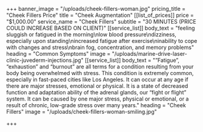 +++
banner_image = "/uploads/cheek-fillers-woman.jpg"
pricing_title = "Cheek Fillers Price"
title = "Cheek Augmentation"
[[list_of_prices]]
price = "$1,000.00"
service_name = "Cheek Fillers"
subtitle = "30 MINUTES (PRICE COULD INCREASE BASED ON CLIENT)"
[[service_list]]
body_text = "feeling sluggish or fatigued in the morning\nlow blood pressure\ndizziness, especially upon standing\nincreased fatigue after exercise\ninability to cope with changes and stress\nbrain fog, concentration, and memory problems"
heading = "Common Symptoms"
image = "/uploads/marine-drive-laser-clinic-juvederm-injections.jpg"
[[service_list]]
body_text = "”Fatigue”, “exhaustion” and “burnout” are all terms for a condition resulting from your body being overwhelmed with stress. This condition is extremely common, especially in fast-paced cities like Los Angeles. It can occur at any age if there are major stresses, emotional or physical. It is a state of decreased function and adaptation ability of the adrenal glands, our “fight or flight” system. It can be caused by one major stress, physical or emotional, or a result of chronic, low-grade stress over many years."
heading = "Cheek Fillers"
image = "/uploads/cheek-fillers-woman-smiling.jpg"

+++
